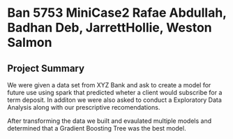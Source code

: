 # Ban 5753 MiniCase2 Rafae Abdullah, Badhan Deb, JarrettHollie, Weston Salmon

## Project Summary

We were given a data set from XYZ Bank and ask to create a model  for future use using spark that predicted wheter a client would subscribe for a term deposit. In additon we were also asked to conduct a Exploratory Data Analysis along with our prescriptive recomendations. 

After transforming the data we built and evaulated multiple models and determined that a Gradient Boosting Tree was the best model. 

